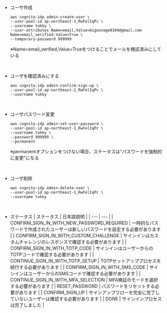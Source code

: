 -   ユーザ作成

    ```
    aws cognito-idp admin-create-user \
    --user-pool-id ap-northeast-1_RwFelIqPc \
    --username tukky \
    --user-attributes Name=email,Value=bigoonage0104@gmail.com Name=email_verified,Value=True \
    --temporary-password 999999
    ```

    ※Name=email_verified,Value=Trueをつけることでメールを検証済みにしている

<br/>

-   ユーザを確認済みにする

    ```
    aws cognito-idp admin-confirm-sign-up \
    --user-pool-id ap-northeast-1_RwFelIqPc \
    --username tukky
    ```

<br/>

-   ユーザパスワード変更

    ```
    aws cognito-idp admin-set-user-password \
    --user-pool-id ap-northeast-1_RwFelIqPc \
    --username tukky \
    --password 999999 \
    --permanent
    ```

    ※permanentオプションをつけない場合、ステータスは"パスワードを強制的に変更"になる

<br/>

-   ユーザ削除

    ```
    aws cognito-idp admin-delete-user \
    --user-pool-id ap-northeast-1_RwFelIqPc \
    --username tukky
    ```

<br/>

-   ステータス
    | ステータス | 日本語説明 |
    | --- | --- |
    | CONFIRM_SIGN_IN_WITH_NEW_PASSWORD_REQUIRED | 一時的なパスワードで作成されたユーザーは新しいパスワードを設定する必要があります |
    | CONFIRM_SIGN_IN_WITH_CUSTOM_CHALLENGE | サインインはカスタムチャレンジのレスポンスで確認する必要があります |
    | CONFIRM_SIGN_IN_WITH_TOTP_CODE | サインインはユーザーからのTOTPコードで確認する必要があります |
    | CONTINUE_SIGN_IN_WITH_TOTP_SETUP | TOTPセットアッププロセスを続行する必要があります |
    | CONFIRM_SIGN_IN_WITH_SMS_CODE | サインインはユーザーからのSMSコードで確認する必要があります |
    | CONTINUE_SIGN_IN_WITH_MFA_SELECTION | MFA検証のモードを選択する必要があります |
    | RESET_PASSWORD | パスワードをリセットする必要があります |
    | CONFIRM_SIGN_UP | サインアップフローを完全に完了していないユーザーは確認する必要があります |
    | DONE | サインインプロセスは完了しました |
